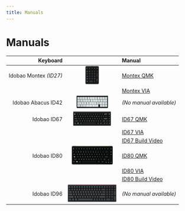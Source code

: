 ```yaml
---
title: Manuals
---
```


# Manuals

| Keyboard               |                                                       | Manual                      |
|-----------------------:|:-----------------------------------------------------:|:----------------------------|
| Idobao Montex *(ID27)* | <img src="../assets/img/idobao-id27.png" height="50"> | [Montex QMK](id27/)         |
|                        |                                                       | [Montex VIA](id27/via.html) |
| Idobao Abacus ID42     | <img src="../assets/img/idobao-id42.png" height="34"> | *(No manual available)*     |
| Idobao ID67            | <img src="../assets/img/idobao-id67.png" height="40"> | [ID67 QMK](id67/)           |
|                        |                                                       | [ID67 VIA](id67/via.html)   |
|                        |                                                       | [ID67 Build Video](id67/video.html) |
| Idobao ID80            | <img src="../assets/img/idobao-id80.png" height="52"> | [ID80 QMK](id80/)           |
|                        |                                                       | [ID80 VIA](id80/via.html)   |
|                        |                                                       | [ID80 Build Video](id80/video.html) |
| Idobao ID96            | <img src="../assets/img/idobao-id96.png" height="48"> | *(No manual available)*     |

<!--
| Idobao ID75 *(Ortho)*  | <img src="../assets/img/idobao-id75.png" height="40"> | [ID75](id75.html)        |
| Idobao ID87 (TKL)      | <img src="../assets/img/idobao-id87.png" height="50"> | [ID87](id87.html)        |
-->
